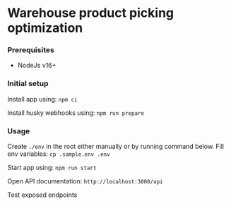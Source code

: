 # Warehouse product picking optimization

### Prerequisites

- NodeJs v16+

### Initial setup

Install app using:
`npm ci`

Install husky webhooks using:
`npm run prepare`

### Usage

Create `./env` in the root either manually or by running command below. Fill env variables:
`cp .sample.env .env`

Start app using:
`npm run start`

Open API documentation:
`http://localhost:3000/api`

Test exposed endpoints
